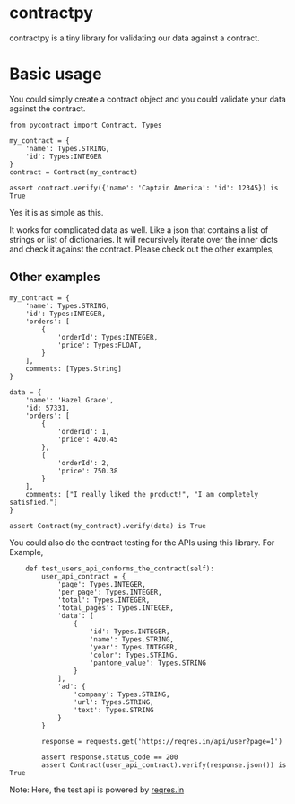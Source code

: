 # contractpy

contractpy is a tiny library for validating our data against a contract.

# Basic usage

You could simply create a contract object and you could validate your data against the contract.
~~~~{.python}
from pycontract import Contract, Types

my_contract = {
    'name': Types.STRING,
    'id': Types:INTEGER
}
contract = Contract(my_contract)

assert contract.verify({'name': 'Captain America': 'id': 12345}) is True
~~~~
Yes it is as simple as this.

It works for complicated data as well. Like a json that contains a list of strings or list of dictionaries. It will recursively iterate over the inner dicts and check it against the contract. Please check out the other examples,

## Other examples

~~~~{.python}
my_contract = {
    'name': Types.STRING,
    'id': Types:INTEGER,
    'orders': [
        {
            'orderId': Types:INTEGER,
            'price': Types:FLOAT,
        }
    ],
    comments: [Types.String]
}

data = {
    'name': 'Hazel Grace',
    'id: 57331,
    'orders': [
        {
            'orderId': 1,
            'price': 420.45
        },
        {
            'orderId': 2,
            'price': 750.38
        }
    ],
    comments: ["I really liked the product!", "I am completely satisfied."]
}

assert Contract(my_contract).verify(data) is True
~~~~

You could also do the contract testing for the APIs using this library.
For Example,

~~~~{.python}
    def test_users_api_conforms_the_contract(self):
        user_api_contract = {
            'page': Types.INTEGER,
            'per_page': Types.INTEGER,
            'total': Types.INTEGER,
            'total_pages': Types.INTEGER,
            'data': [
                {
                    'id': Types.INTEGER,
                    'name': Types.STRING,
                    'year': Types.INTEGER,
                    'color': Types.STRING,
                    'pantone_value': Types.STRING
                }
            ],
            'ad': {
                'company': Types.STRING,
                'url': Types.STRING,
                'text': Types.STRING
            }
        }

        response = requests.get('https://reqres.in/api/user?page=1')

        assert response.status_code == 200
        assert Contract(user_api_contract).verify(response.json()) is True
~~~~

Note: Here, the test api is powered by [reqres.in](https://reqres.in/)
